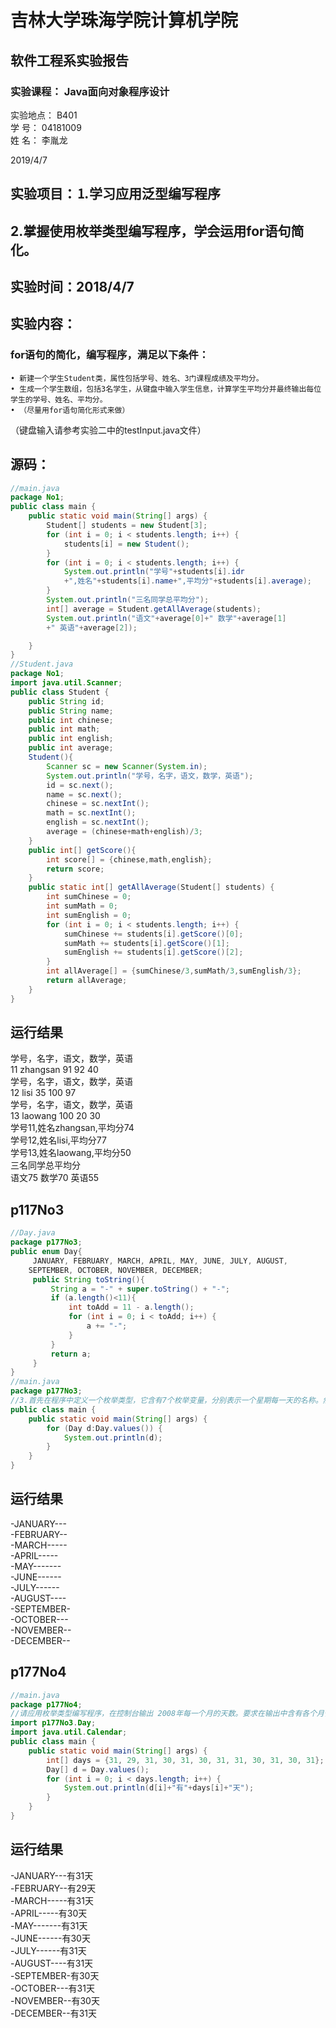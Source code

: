 # 吉林大学珠海学院计算机学院 

## 软件工程系实验报告


### 实验课程：  Java面向对象程序设计
实验地点：        B401           
学    号：        04181009        
姓    名：       李胤龙        

2019/4/7

## 实验项目：⒈学习应用泛型编写程序
## 2.掌握使用枚举类型编写程序，学会运用for语句简化。

## 实验时间：2018/4/7

## 实验内容：

### for语句的简化，编写程序，满足以下条件：
    • 新建一个学生Student类，属性包括学号、姓名、3门课程成绩及平均分。
    • 生成一个学生数组，包括3名学生，从键盘中输入学生信息，计算学生平均分并最终输出每位学生的学号、姓名、平均分。
    • （尽量用for语句简化形式来做）
（键盘输入请参考实验二中的testInput.java文件）

## 源码：
```java
//main.java
package No1;
public class main {
    public static void main(String[] args) {
        Student[] students = new Student[3];
        for (int i = 0; i < students.length; i++) {
            students[i] = new Student();
        }
        for (int i = 0; i < students.length; i++) {
            System.out.println("学号"+students[i].idr
            +",姓名"+students[i].name+",平均分"+students[i].average);
        }
        System.out.println("三名同学总平均分");
        int[] average = Student.getAllAverage(students);
        System.out.println("语文"+average[0]+" 数学"+average[1]
        +" 英语"+average[2]);

    }
}
//Student.java
package No1;
import java.util.Scanner;
public class Student {
    public String id;
    public String name;
    public int chinese;
    public int math;
    public int english;
    public int average;
    Student(){
        Scanner sc = new Scanner(System.in);
        System.out.println("学号，名字，语文，数学，英语");
        id = sc.next();
        name = sc.next();
        chinese = sc.nextInt();
        math = sc.nextInt();
        english = sc.nextInt();
        average = (chinese+math+english)/3;
    }
    public int[] getScore(){
        int score[] = {chinese,math,english};
        return score;
    }
    public static int[] getAllAverage(Student[] students) {
        int sumChinese = 0;
        int sumMath = 0;
        int sumEnglish = 0;
        for (int i = 0; i < students.length; i++) {
            sumChinese += students[i].getScore()[0];
            sumMath += students[i].getScore()[1];
            sumEnglish += students[i].getScore()[2];
        }
        int allAverage[] = {sumChinese/3,sumMath/3,sumEnglish/3};
        return allAverage;
    }
}
```
## 运行结果

学号，名字，语文，数学，英语\
11 zhangsan 91 92 40\
学号，名字，语文，数学，英语\
12 lisi 35 100 97\
学号，名字，语文，数学，英语\
13 laowang 100 20 30\
学号11,姓名zhangsan,平均分74\
学号12,姓名lisi,平均分77\
学号13,姓名laowang,平均分50\
三名同学总平均分\
语文75 数学70 英语55

## p117No3

```java
//Day.java
package p177No3;
public enum Day{
     JANUARY, FEBRUARY, MARCH, APRIL, MAY, JUNE, JULY, AUGUST,
    SEPTEMBER, OCTOBER, NOVEMBER, DECEMBER;
     public String toString(){
         String a = "-" + super.toString() + "-";
         if (a.length()<11){
             int toAdd = 11 - a.length();
             for (int i = 0; i < toAdd; i++) {
                 a += "-";
             }
         }
         return a;
     }
}
//main.java
package p177No3;
//3.首先在程序中定义一个枚举类型，它含有7个枚举变量，分别表示一个星期每一天的名称。然后再控制台输出这些名称
public class main {
    public static void main(String[] args) {
        for (Day d:Day.values()) {
            System.out.println(d);
        }
    }
}
```
## 运行结果
-JANUARY---\
-FEBRUARY--\
-MARCH-----\
-APRIL-----\
-MAY-------\
-JUNE------\
-JULY------\
-AUGUST----\
-SEPTEMBER-\
-OCTOBER---\
-NOVEMBER--\
-DECEMBER--

## p177No4

```java
//main.java
package p177No4;
//请应用枚举类型编写程序，在控制台输出 2008年每一个月的天数。要求在输出中含有各个月份的英文名称
import p177No3.Day;
import java.util.Calendar;
public class main {
    public static void main(String[] args) {
        int[] days = {31, 29, 31, 30, 31, 30, 31, 31, 30, 31, 30, 31};
        Day[] d = Day.values();
        for (int i = 0; i < days.length; i++) {
            System.out.println(d[i]+"有"+days[i]+"天");
        }
    }
}
```
## 运行结果
-JANUARY---有31天\
-FEBRUARY--有29天\
-MARCH-----有31天\
-APRIL-----有30天\
-MAY-------有31天\
-JUNE------有30天\
-JULY------有31天\
-AUGUST----有31天\
-SEPTEMBER-有30天\
-OCTOBER---有31天\
-NOVEMBER--有30天\
-DECEMBER--有31天

